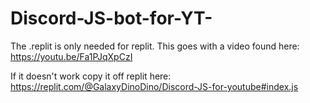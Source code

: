 # Discord-JS-bot-for-YT-

The .replit is only needed for replit. This goes with a video found here: https://youtu.be/Fa1PJqXpCzI


If it doesn't work copy it off replit here: https://replit.com/@GalaxyDinoDino/Discord-JS-for-youtube#index.js
